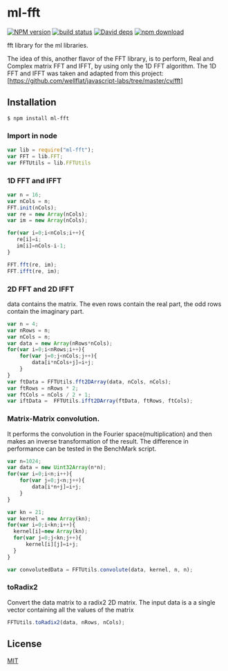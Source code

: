 # ml-fft

  [![NPM version][npm-image]][npm-url]
  [![build status][travis-image]][travis-url]
  [![David deps][david-image]][david-url]
  [![npm download][download-image]][download-url]

fft library for the ml libraries.

The idea of this, another flavor of the FFT library, is to perform, Real and Complex matrix FFT and IFFT, by using only the 1D FFT algorithm.
The 1D FFT and IFFT was taken and adapted from this project: [https://github.com/wellflat/javascript-labs/tree/master/cv/fft]

## Installation

`$ npm install ml-fft`

### Import in node

```js
var lib = require("ml-fft");
var FFT = lib.FFT;
var FFTUtils = lib.FFTUtils
```

### 1D FFT and IFFT

```js
var n = 16; 
var nCols = n; 
FFT.init(nCols);
var re = new Array(nCols);
var im = new Array(nCols);

for(var i=0;i<nCols;i++){
   re[i]=i;
   im[i]=nCols-i-1;
}

FFT.fft(re, im);
FFT.ifft(re, im);
```

### 2D FFT and 2D IFFT

data contains the matrix. The even rows contain the real part, the odd rows contain the imaginary part.


```js
var n = 4;
var nRows = n;
var nCols = n;
var data = new Array(nRows*nCols);
for(var i=0;i<nRows;i++){
    for(var j=0;j<nCols;j++){
        data[i*nCols+j]=i+j;
    }
}
var ftData = FFTUtils.fft2DArray(data, nCols, nCols);
var ftRows = nRows * 2;
var ftCols = nCols / 2 + 1;
var iftData =  FFTUtils.ifft2DArray(ftData, ftRows, ftCols);
```

### Matrix-Matrix convolution. 

It performs the convolution in the Fourier space(multiplication) and then makes an inverse transformation of the result. The difference in performance can be tested in the BenchMark script.

```js
var n=1024;
var data = new Uint32Array(n*n);
for(var i=0;i<n;i++){
    for(var j=0;j<n;j++){
        data[i*n+j]=i+j;
    }
}

var kn = 21;
var kernel = new Array(kn);
for(var i=0;i<kn;i++){
  kernel[i]=new Array(kn);
  for(var j=0;j<kn;j++){
      kernel[i][j]=i+j;
  }
}

var convolutedData = FFTUtils.convolute(data, kernel, n, n);
```
### toRadix2

Convert the data matrix to a radix2 2D matrix. The input data is a a single vector containing all the values of the matrix

```js
FFTUtils.toRadix2(data, nRows, nCols);
```

## License

  [MIT](./LICENSE)

[npm-image]: https://img.shields.io/npm/v/ml-fft.svg?style=flat-square
[npm-url]: https://npmjs.org/package/ml-fft
[travis-image]: https://img.shields.io/travis/mljs/fft/master.svg?style=flat-square
[travis-url]: https://travis-ci.org/mljs/fft
[david-image]: https://img.shields.io/david/mljs/fft.svg?style=flat-square
[david-url]: https://david-dm.org/mljs/fft
[download-image]: https://img.shields.io/npm/dm/ml-fft.svg?style=flat-square
[download-url]: https://npmjs.org/package/ml-fft
